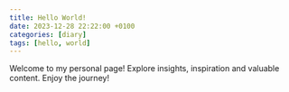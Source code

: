 ```yaml
---
title: Hello World!
date: 2023-12-28 22:22:00 +0100
categories: [diary]
tags: [hello, world]
---
```


Welcome to my personal page! Explore insights, inspiration and valuable content. Enjoy the journey!
